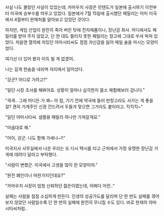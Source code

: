 사실 나도 몰랐던 사실이 있었는데, 카마우치 사장은 민텐도가 일본에 출시하기 이전부터 미국에 승부수를 띄우고 있었다. 일본에서 7월 15일에 출시했던 패밀리는 이미 미국에서 4월부터 판매처를 알아보고 있었던 것이다.

하지만, 게임 산업이 완전히 죽어 버린 탓에 전자제품이나, 장난감 회사. 어디에서도 패밀리를 받아 주지 않았고, 단 한 대도 팔리지 못한 패밀리는 창고에 그대로 쑤셔 박혀 있었다. 처음엔 열의에 차있던 야마시타씨도 점점 자신감을 잃어 매일 술을 마시는 모양이었다. 

여기선 더 있어 봤자 이득 될 게 없겠어..

나는 길게 한숨을 내쉬며 자리에서 일어섰다.

"강군? 어디로 가려고?"

"일단 시장 조사를 해봐야죠. 상황이 얼마나 심각한지 몸소 체험해보러 갑니다."

"큭큭.. 그래 어디든 가 봐~ 아 참, 가기 전에 약국에 들러 반창고라도 사가는 게 좋을 걸? 괜히 가게주인 신경 건드려서 두들겨 맞으면 그거라도 붙이라고. 킥킥킥~"

"일단 야마시타씨. 샘플용 패밀리 하나만 가져갈게요."

"마음대로 해."

"어이, 강군. 나도 함께 가세나~!!"

미국지사 사무실에서 나온 우리는 또 다시 택시를 타고 근처에서 가장 유명한 장난감 가게에 데려다 달라고 부탁했다.

"사람이 변했군. 미국에서 고생을 많이 한 모양이야."

"완전 폐인이나 마찬가지던데요?" 

"카마우치 사장이 엄청 신뢰하던 젊은이였는데, 어쩌다 저런.."

실패는 사람을 점점 소심하게 만든다. 인생의 성공가도를 달리며 단 한 번도 실패를 겪어보지 않았던 사람일수록 단 한 번의 실패에 완전히 무너질 수도 있다. 바로 현재의 야마시타씨처럼..
